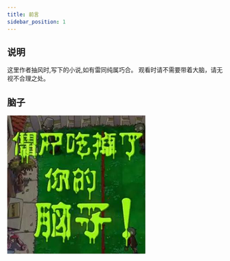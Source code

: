 ```yaml
---
title: 前言
sidebar_position: 1
---
```


## 说明

这里作者抽风时,写下的小说,如有雷同纯属巧合。
观看时请不需要带着大脑，请无视不合理之处。

## 脑子

![脑子](./img/naozi.jpg)
